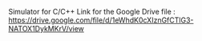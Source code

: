 Simulator for C/C++ Link for the Google Drive file : https://drive.google.com/file/d/1eWhdK0cXIznGfCTlG3-NATOX1DykMKrV/view
